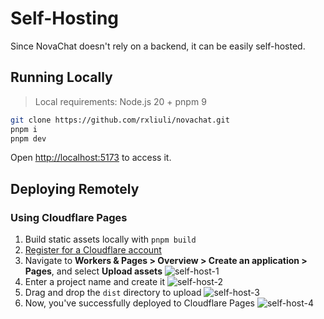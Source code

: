 # Self-Hosting

Since NovaChat doesn't rely on a backend, it can be easily self-hosted.

## Running Locally

> Local requirements: Node.js 20 + pnpm 9

```sh
git clone https://github.com/rxliuli/novachat.git
pnpm i
pnpm dev
```

Open [http://localhost:5173](http://localhost:5173) to access it.

## Deploying Remotely

### Using Cloudflare Pages

1. Build static assets locally with `pnpm build`
2. [Register for a Cloudflare account](https://dash.cloudflare.com/sign-up)
3. Navigate to **Workers & Pages > Overview > Create an application > Pages**, and select **Upload assets**
   ![self-host-1](/images/self-host-1.png)
4. Enter a project name and create it
   ![self-host-2](/images/self-host-2.png)
5. Drag and drop the `dist` directory to upload
   ![self-host-3](/images/self-host-3.png)
6. Now, you've successfully deployed to Cloudflare Pages
   ![self-host-4](/images/self-host-4.png)
